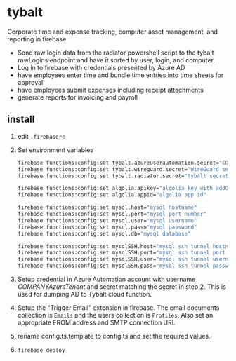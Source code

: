 
# tybalt

Corporate time and expense tracking, computer asset management, and reporting in firebase

* Send raw login data from the radiator powershell script to the tybalt rawLogins endpoint and have it sorted by user, login, and computer.
* Log in to firebase with credentials presented by Azure AD
* have employees enter time and bundle time entries into time sheets for approval
* have employees submit expenses including receipt attachments
* generate reports for invoicing and payroll

## install

1. edit `.firebaserc`
2. Set environment variables

    ``` bash
    firebase functions:config:set tybalt.azureuserautomation.secret="COMPANYAzureTenant secret" 
    firebase functions:config:set tybalt.wireguard.secret="WireGuard server secret" 
    firebase functions:config:set tybalt.radiator.secret="tybalt secret"
    
    firebase functions:config:set algolia.apikey="algolia key with addObject and deleteObject permission"
    firebase functions:config:set algolia.appid="algolia app id"

    firebase functions:config:set mysql.host="mysql hostname"
    firebase functions:config:set mysql.port="mysql port number"
    firebase functions:config:set mysql.user="mysql username"
    firebase functions:config:set mysql.pass="mysql password"
    firebase functions:config:set mysql.db="mysql database"

    firebase functions:config:set mysqlSSH.host="mysql ssh tunnel hostname"
    firebase functions:config:set mysqlSSH.port="mysql ssh tunnel port number"
    firebase functions:config:set mysqlSSH.user="mysql ssh tunnel username"
    firebase functions:config:set mysqlSSH.pass="mysql ssh tunnel password"
    ```

3. Setup credential in Azure Automation account with username *COMPANYAzureTenant* and secret matching the secret in step 2. This is used for dumping AD to Tybalt cloud function.

4. Setup the "Trigger Email" extension in firebase. The email documents collection is `Emails` and the users collection is `Profiles`. Also set an appropriate FROM address and SMTP connection URI.  

5. rename config.ts.template to config.ts and set the required values.

6. `firebase deploy`
